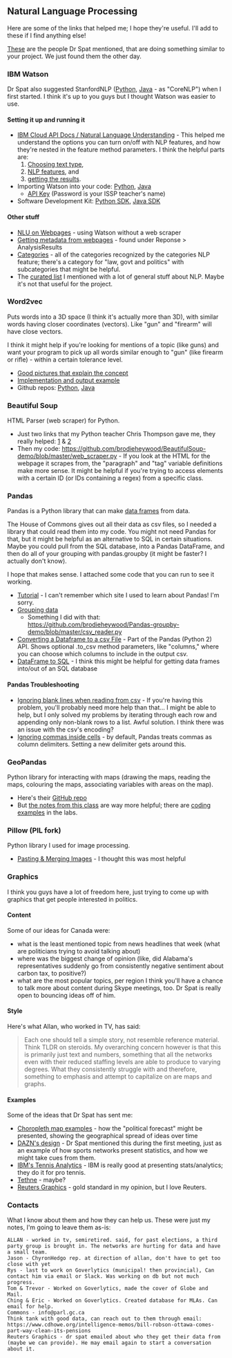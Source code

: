 ## Natural Language Processing
Here are some of the links that helped me; I hope they're useful. I'll add to these if I find anything else!

[These](https://github.com/dlabctawg) are the people Dr Spat mentioned, that are doing something similar to your project. We just found them the other day.

### IBM Watson
Dr Spat also suggested StanfordNLP ([Python](https://github.com/stanfordnlp/stanfordnlp), [Java](https://github.com/stanfordnlp/CoreNLP) - as "CoreNLP") when I first started. I think it's up to you guys but I thought Watson was easier to use.
#### Setting it up and running it
- [IBM Cloud API Docs / Natural Language Understanding](https://cloud.ibm.com/apidocs/natural-language-understanding?code=python) - This helped me understand the options you can turn on/off with NLP features, and how they're nested in the feature method parameters. I think the helpful parts are:
  1. [Choosing text type](https://cloud.ibm.com/apidocs/natural-language-understanding?code=python#analyze-text),
  2. [NLP features](https://cloud.ibm.com/apidocs/natural-language-understanding?code=python#text-analytics-features), and
  3. [getting the results](https://cloud.ibm.com/apidocs/natural-language-understanding?code=python#response-details).
- Importing Watson into your code: [Python](https://github.com/watson-developer-cloud/python-sdk/blob/master/examples/natural_language_understanding_v1.py), [Java](https://github.com/watson-developer-cloud/java-sdk/blob/master/examples/src/main/java/com/ibm/watson/natural_language_classifier/v1/NaturalLanguageClassifierExample.java)
  - [API Key](https://www.protectedtext.com/ioto) (Password is your ISSP teacher's name)
- Software Development Kit: [Python SDK](https://github.com/watson-developer-cloud/python-sdk/blob/master/ibm_watson/natural_language_understanding_v1.py), [Java SDK](https://github.com/watson-developer-cloud/java-sdk/tree/master/natural-language-understanding/src)
#### Other stuff
- [NLU on Webpages](https://cloud.ibm.com/docs/services/natural-language-understanding?topic=natural-language-understanding-analyzing-webpages) - using Watson without a web scraper
- [Getting metadata from webpages](https://cloud.ibm.com/apidocs/natural-language-understanding?code=python#analyze-text) - found under Reponse > AnalysisResults
- [Categories](https://cloud.ibm.com/docs/services/natural-language-understanding?topic=natural-language-understanding-categories-hierarchy) - all of the categories recognized by the categories NLP feature; there's a category for "law, govt and politics" with subcategories that might be helpful.
- The [curated list](https://github.com/keon/awesome-nlp) I mentioned with a lot of general stuff about NLP. Maybe it's not that useful for the project.

### Word2vec
Puts words into a 3D space (I think it's actually more than 3D), with similar words having closer coordinates (vectors). Like "gun" and "firearm" will have close vectors.

I think it might help if you're looking for mentions of a topic (like guns) and want your program to pick up all words similar enough to "gun" (like firearm or rifle) -  within a certain tolerance level.
- [Good pictures that explain the concept](https://www.tensorflow.org/tutorials/representation/word2vec#the_skip-gram_model)
- [Implementation and output example](https://nbviewer.jupyter.org/github/danielfrg/word2vec/blob/master/examples/word2vec.ipynb#Similarity)
- Github repos: [Python](https://github.com/danielfrg/word2vec), [Java](https://deeplearning4j.org/docs/latest/deeplearning4j-nlp-word2vec)

### Beautiful Soup
HTML Parser (web scraper) for Python.

- Just two links that my Python teacher Chris Thompson gave me, they really helped: [1](https://matix.io/extract-text-from-webpage-using-beautifulsoup-and-python/) & [2](https://code.datasciencedojo.com/datasciencedojo/tutorials/blob/master/Web%20Scraping%20with%20Python%20and%20BeautifulSoup/Web%20Scraping%20with%20Python%20and%20Beautiful%20Soup.py)
- Then my code: https://github.com/brodieheywood/BeautifulSoup-demo/blob/master/web_scraper.py - If you look at the HTML for the webpage it scrapes from, the "paragraph" and "tag" variable definitions make more sense. It might be helpful if you're trying to access elements with a certain ID (or IDs containing a regex) from a specific class.

### Pandas
Pandas is a Python library that can make [data frames](https://www.tutorialspoint.com/python_pandas/python_pandas_dataframe.htm) from data.

The House of Commons gives out all their data as csv files, so I needed a library that could read them into my code. You might not need Pandas for that, but it might be helpful as an alternative to SQL in certain situations. Maybe you could pull from the SQL database, into a Pandas DataFrame, and then do all of your grouping with pandas.groupby (it might be faster? I actually don't know).

I hope that makes sense. I attached some code that you can run to see it working.
- [Tutorial]() - I can't remember which site I used to learn about Pandas! I'm sorry.
- [Grouping data](https://www.tutorialspoint.com/python_pandas/python_pandas_groupby.htm)
  - Something I did with that: https://github.com/brodieheywood/Pandas-groupby-demo/blob/master/csv_reader.py
- [Converting a Dataframe to a csv File](https://pandas.pydata.org/pandas-docs/stable/reference/api/pandas.DataFrame.to_csv.html) - Part of the Pandas (Python 2) API. Shows optional .to_csv method parameters, like "columns," where you can choose which columns to include in the output csv.
- [DataFrame to SQL](https://github.com/connellblackett/pandas-mssql/blob/master/pandas_mssql/__init__.py) - I think this might be helpful for getting data frames into/out of an SQL database

#### Pandas Troubleshooting
- [Ignoring blank lines when reading from csv](https://github.com/pandas-dev/pandas/pull/7470) - If you're having this problem, you'll probably need more help than that... I might be able to help, but I only solved my problems by iterating through each row and appending only non-blank rows to a list. Awful solution. I think there was an issue with the csv's encoding?
- [Ignoring commas inside cells](https://stackoverflow.com/questions/46081317/reading-csv-with-pandas-and-ignoring-commas#46116006) - by default, Pandas treats commas as column delimiters. Setting a new delimiter gets around this.

### GeoPandas
Python library for interacting with maps (drawing the maps, reading the maps, colouring the maps, associating variables with areas on the map).

- Here's their [GitHub repo](https://github.com/geopandas/geopandas)
- But [the notes from this class](http://darribas.org/gds15) are way more helpful; there are [coding examples](http://darribas.org/gds15/content/labs/lab_03.html) in the labs.

### Pillow (PIL fork)
Python library I used for image processing.

- [Pasting & Merging Images](https://pillow.readthedocs.io/en/3.3.x/handbook/tutorial.html#cutting-pasting-and-merging-images) - I thought this was most helpful

### Graphics
I think you guys have a lot of freedom here, just trying to come up with graphics that get people interested in politics.

#### Content
Some of our ideas for Canada were:
- what is the least mentioned topic from news headlines that week (what are politicians trying to avoid talking about)
- where was the biggest change of opinion (like, did Alabama's representatives suddenly go from consistently negative sentiment about carbon tax, to positive?)
- what are the most popular topics, per region
I think you'll have a chance to talk more about content during Skype meetings, too. Dr Spat is really open to bouncing ideas off of him.

#### Style
Here's what Allan, who worked in TV, has said:

> Each one should tell a simple story, not resemble reference material. Think TLDR on steroids.
> My overarching concern however is that this is primarily just text and numbers, something that all the networks even with their reduced staffing levels are able to produce to varying degrees. What they consistently struggle with and therefore, something to emphasis and attempt to capitalize on are maps and graphs.

#### Examples
Some of the ideas that Dr Spat has sent me:

- [Choropleth map examples](https://towardsdatascience.com/the-power-of-visualization-in-data-science-1995d56e4208) - how the "political forecast" might be presented, showing the geographical spread of ideas over time
- [DAZN's design](https://drive.google.com/file/d/1vIoa1_C-kesKjiAx-MULkwHaIwa_cEky/view) - Dr Spat mentioned this during the first meeting, just as an example of how sports networks present statistics, and how we might take cues from them.
- [IBM's Tennis Analytics](https://www.ibmbigdatahub.com/tag/605) - IBM is really good at presenting stats/analytics; they do it for pro tennis.
- [Tethne](http://diging.github.io/tethne/api/tutorial.mallet.html#semantic-graph) - maybe?
- [Reuters Graphics](https://graphics.reuters.com/USA-ELECTION-FUNDRAISING/010091H1268/index.html) - gold standard in my opinion, but I love Reuters.

### Contacts
What I know about them and how they can help us. These were just my notes, I'm going to leave them as-is:
```
ALLAN - worked in tv, semiretired. said, for past elections, a third party group is brought in. The networks are hurting for data and have a small team.
Jason - ChyronHedgo rep. at direction of allan, don't have to get too close with yet
Rys - last to work on Goverlytics (municipal! then provincial), Can contact him via email or Slack. Was working on db but not much progress.
Tom & Trevor - Worked on Goverlytics, made the cover of Globe and Mail.
Ching & Eric - Worked on Goverlytics. Created database for MLAs. Can email for help.
Commons - info@parl.gc.ca
Think tank with good data, can reach out to them through email: https://www.cdhowe.org/intelligence-memos/bill-robson-ottawa-comes-part-way-clean-its-pensions
Reuters Graphics - dr spat emailed about who they get their data from (maybe we can provide). He may email again to start a conversation about it.
```
